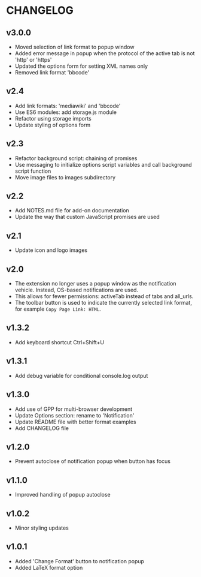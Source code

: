 # CHANGELOG

## v3.0.0
* Moved selection of link format to popup window
* Added error message in popup when the protocol of the active tab is not
  'http' or 'https'
* Updated the options form for setting XML names only
* Removed link format 'bbcode'

## v2.4
* Add link formats: 'mediawiki' and 'bbcode'
* Use ES6 modules: add storage.js module
* Refactor using storage imports
* Update styling of options form

## v2.3
* Refactor background script: chaining of promises
* Use messaging to initialize options script variables and call background script function
* Move image files to images subdirectory

## v2.2
* Add NOTES.md file for add-on documentation
* Update the way that custom JavaScript promises are used

## v2.1
* Update icon and logo images

## v2.0
* The extension no longer uses a popup window as the notification vehicle.
  Instead, OS-based notifications are used.
* This allows for fewer permissions: activeTab instead of tabs and all_urls.
* The toolbar button is used to indicate the currently selected link format,
  for example `Copy Page Link: HTML`.

## v1.3.2
* Add keyboard shortcut Ctrl+Shift+U

## v1.3.1
* Add debug variable for conditional console.log output

## v1.3.0
* Add use of GPP for multi-browser development
* Update Options section: rename to 'Notification'
* Update README file with better format examples
* Add CHANGELOG file

## v1.2.0
* Prevent autoclose of notification popup when button has focus

## v1.1.0
* Improved handling of popup autoclose

## v1.0.2
* Minor styling updates

## v1.0.1
* Added 'Change Format' button to notification popup
* Added LaTeX format option
